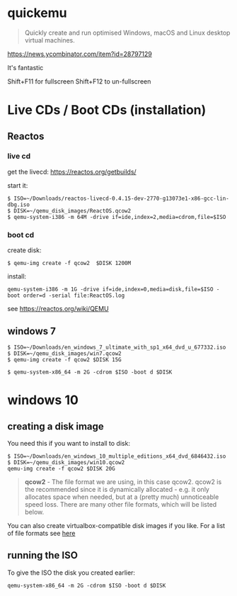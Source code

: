 # quickemu

> Quickly create and run optimised Windows, macOS and Linux desktop virtual machines.

https://news.ycombinator.com/item?id=28797129

It's fantastic

Shift+F11 for fullscreen
Shift+F12 to un-fullscreen

#  Live CDs / Boot CDs (installation)

## Reactos

### live cd
get the livecd: https://reactos.org/getbuilds/

start it:

	$ ISO=~/Downloads/reactos-livecd-0.4.15-dev-2770-g13073e1-x86-gcc-lin-dbg.iso
	$ DISK=~/qemu_disk_images/ReactOS.qcow2
	$ qemu-system-i386 -m 64M -drive if=ide,index=2,media=cdrom,file=$ISO

### boot cd

create disk:

	$ qemu-img create -f qcow2  $DISK 1200M

install:
	
	qemu-system-i386 -m 1G -drive if=ide,index=0,media=disk,file=$ISO -boot order=d -serial file:ReactOS.log

see https://reactos.org/wiki/QEMU

## windows 7

	$ ISO=~/Downloads/en_windows_7_ultimate_with_sp1_x64_dvd_u_677332.iso
	$ DISK=~/qemu_disk_images/win7.qcow2
	$ qemu-img create -f qcow2 $DISK 15G
	
	$ qemu-system-x86_64 -m 2G -cdrom $ISO -boot d $DISK


# windows 10
## creating a disk image

You need this if you want to install to disk:

	$ ISO=~/Downloads/en_windows_10_multiple_editions_x64_dvd_6846432.iso
	$ DISK=~/qemu_disk_images/win10.qcow2
	qemu-img create -f qcow2 $DISK 20G

> **qcow2** - The file format we are using, in this case qcow2. qcow2 is the recommended since it is dynamically allocated - e.g. it only allocates space when needed, but at a (pretty much) unnoticeable speed loss. There are many other file formats, which will be listed below.

You can also create virtualbox-compatible disk images if you like. For a list of file formats see [here](https://computernewb.com/wiki/How_to_create_a_disk_image_in_QEMU)

## running the ISO
	
To give the ISO the disk you created earlier:

	qemu-system-x86_64 -m 2G -cdrom $ISO -boot d $DISK